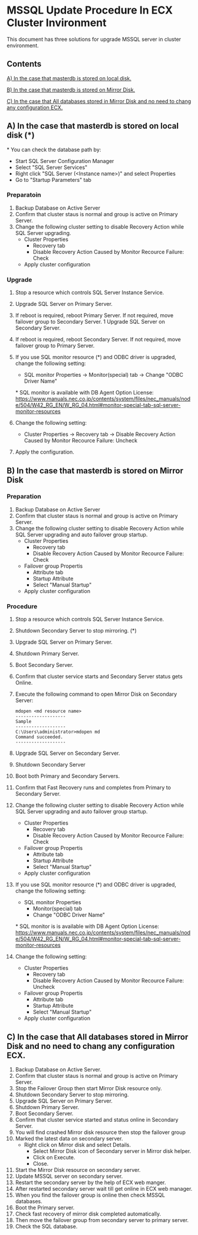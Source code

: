 # MSSQL Update Procedure In ECX Cluster Invironment

This document has three solutions for upgrade MSSQL server in cluster environment.

## Contents
[A) In the case that masterdb is stored on local disk.](#caseA)

[B) In the case that masterdb is stored on Mirror Disk.](#caseB)

[C) In the case that All databases stored in Mirror Disk and no need to chang any configuration ECX.](#caseC)

## A) In the case that masterdb is stored on local disk (*)

\* You can check the database path by:

- Start SQL Server Configuration Manager
- Select "SQL Server Services"
- Right click "SQL Server (\<Instance name\>)" and select Properties
- Go to "Startup Parameters" tab 

### Preparatoin
1. Backup Database on Active Server
1. Confirm that cluster staus is normal and group is active on Primary Server.
1. Change the following cluster setting to disable Recovery Action while SQL Server upgrading.
	- Cluster Properties
	  - Recovery tab
	  - Disable Recovery Action Caused by Monitor Recource Failure: Check
	- Apply cluster configuration

### Upgrade
1. Stop a resource which controls SQL Server Instance Service.
1. Upgrade SQL Server on Primary Server.
1. If reboot is required, reboot Primary Server.
   If not required, move failover group to Secondary Server.
1 Upgrade SQL Server on Secondary Server.
1. If reboot is required, reboot Secondary Server.
   If not required, move failover group to Primary Server.
1. If you use SQL monitor resource (*) and ODBC driver is upgraded, change the following setting:
	- SQL monitor Properties
	  -> Monitor(special) tab
	  -> Change "ODBC Driver Name"
	
    \* SQL monitor is available with DB Agent Option License:
		https://www.manuals.nec.co.jp/contents/system/files/nec_manuals/node/504/W42_RG_EN/W_RG_04.html#monitor-special-tab-sql-server-monitor-resources
1. Change the following setting:
	- Cluster Properties
	  -> Recovery tab
	  -> Disable Recovery Action Caused by Monitor Recource Failure: Uncheck
1. Apply the configuration.

## B) In the case that masterdb is stored on Mirror Disk

### Preparation
1. Backup Database on Active Server
1. Confirm that cluster staus is normal and group is active on Primary Server.
1. Change the following cluster setting to disable Recovery Action while SQL Server upgrading and auto failover group startup.
	- Cluster Properties
	    - Recovery tab
	    - Disable Recovery Action Caused by Monitor Recource Failure: Check
	- Failover group Propertis
	    - Attribute tab
	    - Startup Attribute
	    - Select "Manual Startup"
	- Apply cluster configuration
  
### Procedure
1. Stop a resource which controls SQL Server Instance Service.
1. Shutdown Secondary Server to stop mirroring. (*)
1. Upgrade SQL Server on Primary Server.
1. Shutdown Primary Server.
1. Boot Secondary Server.
1. Confirm that cluster service starts and Secondary Server status gets Online.
1. Execute the following command to open Mirror Disk on Secondary Server:

    ```
	mdopen <md resource name>
	-------------------
	Sample
	-------------------
	C:\Users\administrator>mdopen md
	Command succeeded.
	-------------------
    ```

1. Upgrade SQL Server on Secondary Server.
1. Shutdown Secondary Server
1. Boot both Primary and Secondary Servers.
1. Confirm that Fast Recovery runs and completes from Primary to Secondary Server.
1. Change the following cluster setting to disable Recovery Action while SQL Server upgrading and auto failover group startup.
	- Cluster Properties
	  - Recovery tab
	  - Disable Recovery Action Caused by Monitor Recource Failure: Check
	- Failover group Propertis
	  - Attribute tab
	  - Startup Attribute
	  - Select "Manual Startup"
	- Apply cluster configuration
1. If you use SQL monitor resource (*) and ODBC driver is upgraded, change the following setting:
	- SQL monitor Properties
	  - Monitor(special) tab
	  - Change "ODBC Driver Name"

	\* SQL monitor is is available with DB Agent Option License:
		https://www.manuals.nec.co.jp/contents/system/files/nec_manuals/node/504/W42_RG_EN/W_RG_04.html#monitor-special-tab-sql-server-monitor-resources
1. Change the following setting:
	- Cluster Properties
	  - Recovery tab
	  - Disable Recovery Action Caused by Monitor Recource Failure: Uncheck
	- Failover group Propertis
	  - Attribute tab
	  - Startup Attribute
	  - Select "Manual Startup"
	- Apply cluster configuration
    
## C) In the case that All databases stored in Mirror Disk and no need to chang any configuration ECX.
1. Backup Database on Active Server.
1. Confirm that cluster staus is normal and group is active on Primary Server.
1. Stop the Failover Group then start Mirror Disk resource only.
1. Shutdown Secondary Server to stop mirroring.
1. Upgrade SQL Server on Primary Server.
1. Shutdown Primary Server.
1. Boot Secondary Server.
1. Confirm that cluster service started and status online in Secondary Server.
1.  You will find crashed Mirror disk resource then stop the failover group  
1. Marked the latest data on secondary server.
   - Right click on Mirror disk and select Details.
	  - Select Mirror Disk icon of Secondary server in Mirror disk helper.
 	  - Click on Execute. 
	  - Close.
1.  Start the Mirror Disk resource on secondary server.
1.  Update MSSQL server on secondary server.
1.  Restart the secondary server by the help of ECX web manger.
1.  After restarted secondary server wait till get online in ECX web manager.
1.  When you find the failover group is online then check MSSQL databases.
1.  Boot the Primary server.
1.  Check fast recovery of mirror disk completed automatically.
1.  Then move the failover group from secondary server to primary server.
1.  Check the SQL database.

